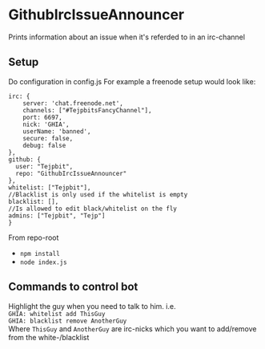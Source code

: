 # GithubIrcIssueAnnouncer
Prints information about an issue when it's referded to in an irc-channel 

## Setup

Do configuration in config.js
For example a freenode setup would look like:
```
irc: {
    server: 'chat.freenode.net', 
    channels: ["#TejpbitsFancyChannel"],
    port: 6697,
    nick: 'GHIA',
    userName: 'banned',
    secure: false,
    debug: false
},
github: {
  user: "Tejpbit",
  repo: "GithubIrcIssueAnnouncer"
},
whitelist: ["Tejpbit"],
//Blacklist is only used if the whitelist is empty
blacklist: [],
//Is allowed to edit black/whitelist on the fly
admins: ["Tejpbit", "Tejp"]
}
```

From repo-root
- `npm install`
- `node index.js`

## Commands to control bot
Highlight the guy when you need to talk to him. i.e. <br />
`GHIA: whitelist add ThisGuy`<br />
`GHIA: blacklist remove AnotherGuy`<br />
Where `ThisGuy` and `AnotherGuy` are irc-nicks which you want to add/remove from the white-/blacklist
